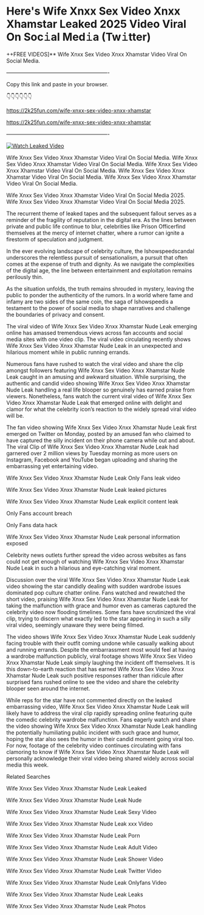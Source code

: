 # Here's Wife Xnxx Sex Video Xnxx Xhamstar Leaked 2025 Video Viral On Soc𝚒al Med𝚒a (Tw𝚒tter)

++FREE VIDEOS]** Wife Xnxx Sex Video Xnxx Xhamstar Video Viral On Social Media.

———————————————————-

Copy this link and paste in your browser.

👇👇👇👇👇👇

https://2k25fun.com/wife-xnxx-sex-video-xnxx-xhamstar

https://2k25fun.com/wife-xnxx-sex-video-xnxx-xhamstar

———————————————————-

[![Watch Leaked Video](https://miro.medium.com/v2/resize:fit:828/format:webp/1*cilzJN44JGOrTw9NJCrNHA.gif "Watch Leaked Video")](https://2k25fun.com/wife-xnxx-sex-video-xnxx-xhamstar)

Wife Xnxx Sex Video Xnxx Xhamstar Video Viral On Social Media. Wife Xnxx Sex Video Xnxx Xhamstar Video Viral On Social Media. Wife Xnxx Sex Video Xnxx Xhamstar Video Viral On Social Media. Wife Xnxx Sex Video Xnxx Xhamstar Video Viral On Social Media. Wife Xnxx Sex Video Xnxx Xhamstar Video Viral On Social Media.

Wife Xnxx Sex Video Xnxx Xhamstar Video Viral On Social Media 2025. Wife Xnxx Sex Video Xnxx Xhamstar Video Viral On Social Media 2025.

The recurrent theme of leaked tapes and the subsequent fallout serves as a reminder of the fragility of reputation in the digital era. As the lines between private and public life continue to blur, celebrities like Prison Officerfind themselves at the mercy of internet chatter, where a rumor can ignite a firestorm of speculation and judgment.

In the ever evolving landscape of celebrity culture, the Ishowspeedscandal underscores the relentless pursuit of sensationalism, a pursuit that often comes at the expense of truth and dignity. As we navigate the complexities of the digital age, the line between entertainment and exploitation remains perilously thin.

As the situation unfolds, the truth remains shrouded in mystery, leaving the public to ponder the authenticity of the rumors. In a world where fame and infamy are two sides of the same coin, the saga of Ishowspeedis a testament to the power of social media to shape narratives and challenge the boundaries of privacy and consent.

The viral video of Wife Xnxx Sex Video Xnxx Xhamstar Nude Leak emerging online has amassed tremendous views across fan accounts and social media sites with one video clip. The viral video circulating recently shows Wife Xnxx Sex Video Xnxx Xhamstar Nude Leak in an unexpected and hilarious moment while in public running errands.

Numerous fans have rushed to watch the viral video and share the clip amongst followers featuring Wife Xnxx Sex Video Xnxx Xhamstar Nude Leak caught in an amusing and awkward situation. While surprising, the authentic and candid video showing Wife Xnxx Sex Video Xnxx Xhamstar Nude Leak handling a real life blooper so genuinely has earned praise from viewers. Nonetheless, fans watch the current viral video of Wife Xnxx Sex Video Xnxx Xhamstar Nude Leak that emerged online with delight and clamor for what the celebrity icon’s reaction to the widely spread viral video will be.

The fan video showing Wife Xnxx Sex Video Xnxx Xhamstar Nude Leak first emerged on Twitter on Monday, posted by an amused fan who claimed to have captured the silly incident on their phone camera while out and about. The viral Clip of Wife Xnxx Sex Video Xnxx Xhamstar Nude Leak had garnered over 2 million views by Tuesday morning as more users on Instagram, Facebook and YouTube began uploading and sharing the embarrassing yet entertaining video.

Wife Xnxx Sex Video Xnxx Xhamstar Nude Leak Only Fans leak video

Wife Xnxx Sex Video Xnxx Xhamstar Nude Leak leaked pictures

Wife Xnxx Sex Video Xnxx Xhamstar Nude Leak explicit content leak

Only Fans account breach

Only Fans data hack

Wife Xnxx Sex Video Xnxx Xhamstar Nude Leak personal information exposed

Celebrity news outlets further spread the video across websites as fans could not get enough of watching Wife Xnxx Sex Video Xnxx Xhamstar Nude Leak in such a hilarious and eye-catching viral moment.

Discussion over the viral Wife Xnxx Sex Video Xnxx Xhamstar Nude Leak video showing the star candidly dealing with sudden wardrobe issues dominated pop culture chatter online. Fans watched and rewatched the short video, praising Wife Xnxx Sex Video Xnxx Xhamstar Nude Leak for taking the malfunction with grace and humor even as cameras captured the celebrity video now flooding timelines. Some fans have scrutinized the viral clip, trying to discern what exactly led to the star appearing in such a silly viral video, seemingly unaware they were being filmed.

The video shows Wife Xnxx Sex Video Xnxx Xhamstar Nude Leak suddenly facing trouble with their outfit coming undone while casually walking about and running errands. Despite the embarrassment most would feel at having a wardrobe malfunction publicly, viral footage shows Wife Xnxx Sex Video Xnxx Xhamstar Nude Leak simply laughing the incident off themselves. It is this down-to-earth reaction that has earned Wife Xnxx Sex Video Xnxx Xhamstar Nude Leak such positive responses rather than ridicule after surprised fans rushed online to see the video and share the celebrity blooper seen around the internet.

While reps for the star have not commented directly on the leaked embarrassing video, Wife Xnxx Sex Video Xnxx Xhamstar Nude Leak will likely have to address the viral clip rapidly spreading online featuring quite the comedic celebrity wardrobe malfunction. Fans eagerly watch and share the video showing Wife Xnxx Sex Video Xnxx Xhamstar Nude Leak handling the potentially humiliating public incident with such grace and humor, hoping the star also sees the humor in their candid moment going viral too. For now, footage of the celebrity video continues circulating with fans clamoring to know if Wife Xnxx Sex Video Xnxx Xhamstar Nude Leak will personally acknowledge their viral video being shared widely across social media this week.

Related Searches

Wife Xnxx Sex Video Xnxx Xhamstar Nude Leak Leaked

Wife Xnxx Sex Video Xnxx Xhamstar Nude Leak Nude

Wife Xnxx Sex Video Xnxx Xhamstar Nude Leak Sexy Video

Wife Xnxx Sex Video Xnxx Xhamstar Nude Leak xxx Video

Wife Xnxx Sex Video Xnxx Xhamstar Nude Leak Porn

Wife Xnxx Sex Video Xnxx Xhamstar Nude Leak Adult Video

Wife Xnxx Sex Video Xnxx Xhamstar Nude Leak Shower Video

Wife Xnxx Sex Video Xnxx Xhamstar Nude Leak Twitter Video

Wife Xnxx Sex Video Xnxx Xhamstar Nude Leak Onlyfans Video

Wife Xnxx Sex Video Xnxx Xhamstar Nude Leak Leaks

Wife Xnxx Sex Video Xnxx Xhamstar Nude Leak Photos
